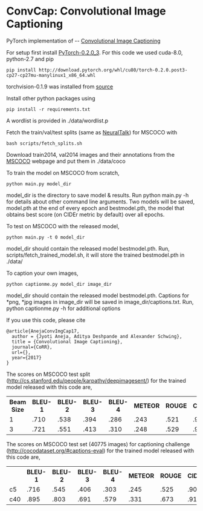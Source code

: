 # ConvCap: Convolutional Image Captioning

PyTorch implementation of -- [Convolutional Image Captioning]()                 

For setup first install [PyTorch-0.2.0_3](http://pytorch.org/). For this code we used cuda-8.0, 
python-2.7 and pip

```
pip install http://download.pytorch.org/whl/cu80/torch-0.2.0.post3-cp27-cp27mu-manylinux1_x86_64.whl 
```

torchvision-0.1.9 was installed from [source](https://github.com/pytorch/vision/releases)

Install other python packages using 

```
pip install -r requirements.txt
```

A wordlist is provided in ./data/wordlist.p

Fetch the train/val/test splits (same as [NeuralTalk](http://cs.stanford.edu/people/karpathy/deepimagesent/)) 
for MSCOCO with

```
bash scripts/fetch_splits.sh
```

Download train2014, val2014 images and their annotations from the [MSCOCO](http://cocodataset.org/#download) 
webpage and put them in ./data/coco
 
To train the model on MSCOCO from scratch,

```
python main.py model_dir
```

model_dir is the directory to save model & results. Run python main.py -h for details about other
command line arguments. Two models will be saved, model.pth at the end of every epoch and 
bestmodel.pth, the model that obtains best score (on CIDEr metric by default) over all epochs. 

To test on MSCOCO with the released model,

```
python main.py -t 0 model_dir
```

model_dir should contain the released model bestmodel.pth. Run, scripts/fetch_trained_model.sh, 
it will store the trained bestmodel.pth in ./data/

To caption your own images,

```
python captionme.py model_dir image_dir
```

model_dir should contain the released model bestmodel.pth. Captions for *png, *jpg images in
image_dir will be saved in image_dir/captions.txt. Run, python captionme.py -h for additional
options 


If you use this code, please cite
                                                                                                    
```
@article{AnejaConvImgCap17,                                                                  
  author = {Jyoti Aneja, Aditya Deshpande and Alexander Schwing},          
  title = {Convolutional Image Captioning},                                                    
  journal={CoRR},                                              
  url={},                                                           
  year={2017}                                                                                       
} 
```

The scores on MSCOCO test split (http://cs.stanford.edu/people/karpathy/deepimagesent/) for the 
trained model released with this code are,

<table>

<tr>
<th> Beam Size</th>
<th> BLEU-1</th>
<th> BLEU-2</th>
<th> BLEU-3</th>
<th> BLEU-4</th>
<th> METEOR</th>
<th> ROUGE</th>
<th> CIDEr</th>
</tr>

<tr>
<td> 1 </td>
<td> .710 </td>
<td> .538 </td>
<td> .394</td>
<td> .286</td>
<td> .243</td>
<td> .521</td>
<td> .902</td>
</tr>

<tr>
<td> 3 </td>
<td> .721</td>
<td> .551</td>
<td> .413</td>
<td> .310</td>
<td> .248</td>
<td> .529</td>
<td> .946</td>
</tr>

</table>

The scores on MSCOCO test set (40775 images) for captioning challenge 
(http://cocodataset.org/#captions-eval) for the trained model released with this code are,

<table>

<tr>
<th>  </th>
<th> BLEU-1</th>
<th> BLEU-2</th>
<th> BLEU-3</th>
<th> BLEU-4</th>
<th> METEOR</th>
<th> ROUGE</th>
<th> CIDEr</th>
</tr>

<tr>
<td> c5 </td>
<td> .716 </td>
<td> .545 </td>
<td> .406 </td>
<td> .303 </td>
<td> .245 </td>
<td> .525 </td>
<td> .906 </td>
</tr>

<tr>
<td> c40 </td>
<td> .895 </td>
<td> .803 </td>
<td> .691 </td>
<td> .579 </td>
<td> .331 </td>
<td> .673 </td>
<td> .914 </td>
</tr>

</table>


